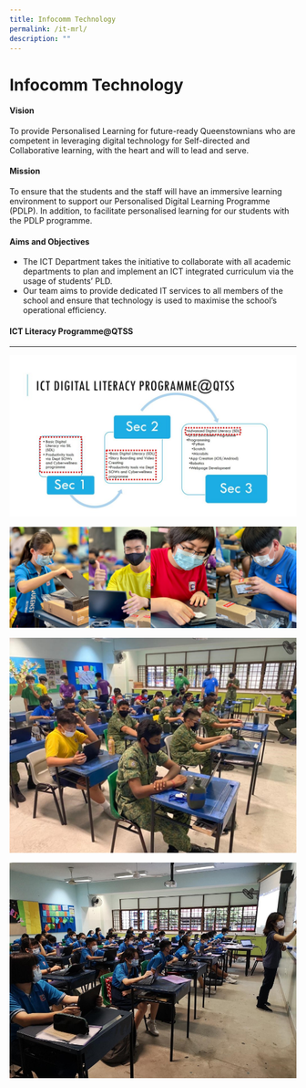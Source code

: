```yaml
---
title: Infocomm Technology
permalink: /it-mrl/
description: ""
---
```

Infocomm Technology
===================

#### **Vision**

To provide Personalised Learning for future-ready Queenstownians who are competent in leveraging digital technology for Self-directed and Collaborative learning, with the heart and will to lead and serve.

#### **Mission**

To ensure that the students and the staff will have an immersive learning environment to support our Personalised Digital Learning Programme (PDLP). In addition, to facilitate personalised learning for our students with the PDLP programme.

#### **Aims and Objectives**


*   The ICT Department takes the initiative to collaborate with all academic departments to plan and implement an ICT integrated curriculum via the usage of students’ PLD.
*   Our team aims to provide dedicated IT services to all members of the school and ensure that technology is used to maximise the school’s operational efficiency.

#### **ICT Literacy Programme@QTSS**
---------

![](/images/Departments/IT%201.jpg)

![](/images/Departments/IT%202.png)

![](/images/Departments/IT%203.jpg)

![](/images/Departments/IT%204.jpg)